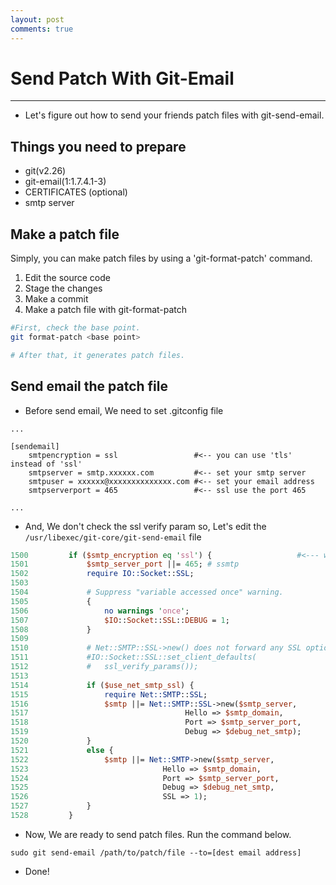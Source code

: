 ```yaml
---
layout: post
comments: true
---
```


# Send Patch With Git-Email

---

* Let's figure out how to send your friends patch files with git-send-email.

## Things you need to prepare

* git(v2.26)
* git-email(1:1.7.4.1-3)
* CERTIFICATES (optional)
* smtp server

## Make a patch file

Simply, you can make patch files by using a 'git-format-patch' command.

1. Edit the source code
2. Stage the changes
3. Make a commit
4. Make a patch file with git-format-patch

~~~ bash
#First, check the base point.
git format-patch <base point>

# After that, it generates patch files.
~~~

## Send email the patch file

* Before send email, We need to set .gitconfig file

~~~
...

[sendemail]
    smtpencryption = ssl                 #<-- you can use 'tls' instead of 'ssl'
    smtpserver = smtp.xxxxxx.com         #<-- set your smtp server
    smtpuser = xxxxxx@xxxxxxxxxxxxxx.com #<-- set your email address
    smtpserverport = 465                 #<-- ssl use the port 465

...
~~~

* And, We don't check the ssl verify param so, Let's edit the `/usr/libexec/git-core/git-send-email` file

~~~perl
1500         if ($smtp_encryption eq 'ssl') {                   #<--- we use the 'ssl'
1501             $smtp_server_port ||= 465; # ssmtp
1502             require IO::Socket::SSL;
1503
1504             # Suppress "variable accessed once" warning.
1505             {
1506                 no warnings 'once';
1507                 $IO::Socket::SSL::DEBUG = 1;
1508             }
1509
1510             # Net::SMTP::SSL->new() does not forward any SSL options   #<-- we don't use the verify
1511             #IO::Socket::SSL::set_client_defaults(                     #    Let's comment this
1512             #   ssl_verify_params());
1513
1514             if ($use_net_smtp_ssl) {
1515                 require Net::SMTP::SSL;
1516                 $smtp ||= Net::SMTP::SSL->new($smtp_server,
1517                                   Hello => $smtp_domain,
1518                                   Port => $smtp_server_port,
1519                                   Debug => $debug_net_smtp);
1520             }
1521             else {
1522                 $smtp ||= Net::SMTP->new($smtp_server,
1523                              Hello => $smtp_domain,
1524                              Port => $smtp_server_port,
1525                              Debug => $debug_net_smtp,
1526                              SSL => 1);
1527             }
1528         }
~~~

* Now, We are ready to send patch files. Run the command below.

~~~
sudo git send-email /path/to/patch/file --to=[dest email address]
~~~

* Done!
